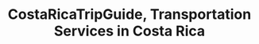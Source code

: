 ---
title: "CostaRicaTripGuide, Transportation Services in Costa Rica"
url: /heredia/costaricatripguide-transportation-services-in-costa-rica/
shop: agencia de viajes
---